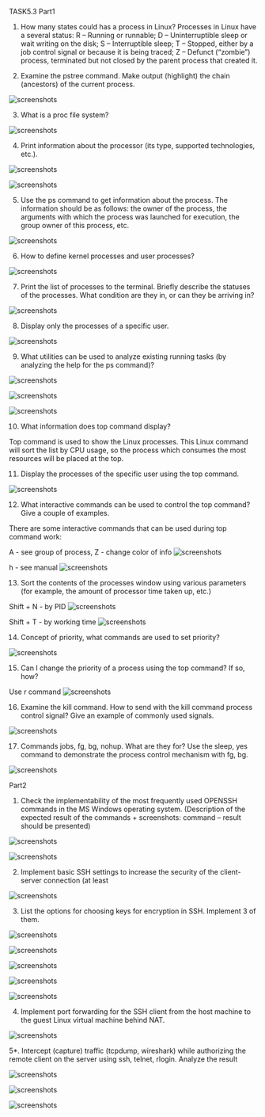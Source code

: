 TASK5.3
Part1

1. How many states could has a process in Linux?
Processes in Linux have a several status:
R – Running or runnable;
D – Uninterruptible sleep or wait writing on the disk;
S – Interruptible sleep;
T – Stopped, either by a job control signal or because it is being traced;
Z – Defunct (“zombie”) process, terminated but not closed by the parent process that created it.

2. Examine the pstree command. Make output (highlight) the chain (ancestors) of the current process.

 ![screenshots](screenshots/1.png)

3. What is a proc file system?

 ![screenshots](screenshots/2.png)

4. Print information about the processor (its type, supported technologies, etc.).

 ![screenshots](screenshots/3.png)

 ![screenshots](screenshots/4.png)

5. Use the ps command to get information about the process. The information should be as follows: the owner of the process, the arguments with which the process was launched for execution, the group owner of this process, etc.

 ![screenshots](screenshots/5.png)

6. How to define kernel processes and user processes?

 ![screenshots](screenshots/6.png)

7. Print the list of processes to the terminal. Briefly describe the statuses of the processes. What condition are they in, or can they be arriving in?

 ![screenshots](screenshots/7.png)

8. Display only the processes of a specific user.

 ![screenshots](screenshots/8.png)

9. What utilities can be used to analyze existing running tasks (by analyzing the help for the ps command)?

 ![screenshots](screenshots/9.png)

 ![screenshots](screenshots/10.png)

 ![screenshots](screenshots/11.png)

10. What information does top command display?

Top command is used to show the Linux processes.
This Linux command will sort the list by CPU usage, so the process which consumes the most resources will be placed at the top.

11. Display the processes of the specific user using the top command.

 ![screenshots](screenshots/12.png)

12. What interactive commands can be used to control the top command? Give a couple of 
examples.

There are some interactive commands that can be used during top command work:

A - see group of process, Z - change color of info
 ![screenshots](screenshots/13.png)

h - see manual
 ![screenshots](screenshots/14.png)

13. Sort the contents of the processes window using various parameters (for example, the 
amount of processor time taken up, etc.)

Shift + N - by PID
 ![screenshots](screenshots/15.png)

Shift + T - by working time
 ![screenshots](screenshots/16.png)

14. Concept of priority, what commands are used to set priority?

 ![screenshots](screenshots/17.png)

15. Can I change the priority of a process using the top command? If so, how?

Use r command
 ![screenshots](screenshots/18.png)

16. Examine the kill command. How to send with the kill command
process control signal? Give an example of commonly used signals.

 ![screenshots](screenshots/19.png)

17. Commands jobs, fg, bg, nohup. What are they for? Use the sleep, yes command to 
demonstrate the process control mechanism with fg, bg.

 ![screenshots](screenshots/20.png)

Part2

1. Check the implementability of the most frequently used OPENSSH commands in the MS 
Windows operating system. (Description of the expected result of the commands + 
screenshots: command – result should be presented)

 ![screenshots](screenshots/26.png)

 ![screenshots](screenshots/27.png)

2. Implement basic SSH settings to increase the security of the client-server connection (at least 

 ![screenshots](screenshots/21.png)

3. List the options for choosing keys for encryption in SSH. Implement 3 of them.

 ![screenshots](screenshots/22.png)

 ![screenshots](screenshots/23.png)

 ![screenshots](screenshots/23.1.png)

 ![screenshots](screenshots/23.2.png)

 ![screenshots](screenshots/23.3.png)

4. Implement port forwarding for the SSH client from the host machine to the guest Linux virtual machine behind NAT.

 ![screenshots](screenshots/24.png)

5*. Intercept (capture) traffic (tcpdump, wireshark) while authorizing the remote client on the server using ssh, telnet, rlogin. Analyze the result

 ![screenshots](screenshots/25.png)

 ![screenshots](screenshots/25.0.png)

 ![screenshots](screenshots/25.1.png)
